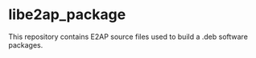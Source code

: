 # libe2ap_package
This repository contains E2AP source files used to build a .deb software packages.
